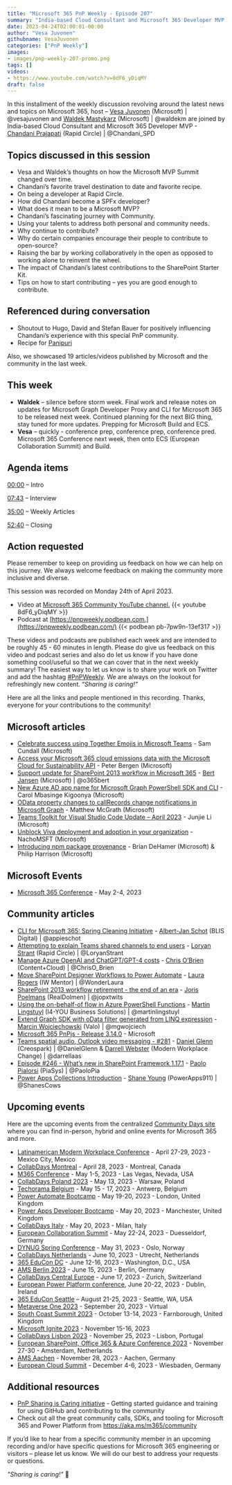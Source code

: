 ```yaml
---
title: "Microsoft 365 PnP Weekly - Episode 207"
summary: "India-based Cloud Consultant and Microsoft 365 Developer MVP - Chandani Prajapati (Rapid Circle) joins Microsoft’s Vesa Juvonen and Waldek Mastykarz in a discussion on a journey with community, contributions aligned to talents, travel, cooking, MVP Summit reflections, plus 19 articles/videos."
date: 2023-04-24T02:00:01-00:00
author: "Vesa Juvonen"
githubname: VesaJuvonen
categories: ["PnP Weekly"]
images:
- images/pnp-weekly-207-promo.png
tags: []
videos:
- https://www.youtube.com/watch?v=8dF6_yDiqMY
draft: false
---
```

 
In this installment of the weekly discussion revolving around the latest news and topics on Microsoft 365, host – [Vesa Juvonen](http://twitter.com/vesajuvonen) (Microsoft) | @vesajuvonen and [Waldek Mastykarz](http://twitter.com/waldekm) (Microsoft) | @waldekm are joined by India-based Cloud Consultant and Microsoft 365 Developer MVP - [Chandani Prajapati](https://twitter.com/Chandani_SPD) (Rapid Circle) \| @Chandani_SPD 

## Topics discussed in this session

* Vesa and Waldek’s thoughts on how the Microsoft MVP Summit changed over time.
* Chandani’s favorite travel destination to date and favorite recipe.
* On being a developer at Rapid Circle.
* How did Chandani become a SPFx developer?
* What does it mean to be a Microsoft MVP?
* Chandani’s fascinating journey with Community.
* Using your talents to address both personal and community needs.
* Why continue to contribute?
* Why do certain companies encourage their people to contribute to open-source?
* Raising the bar by working collaboratively in the open as opposed to working alone to reinvent the wheel.
* The impact of Chandani’s latest contributions to the SharePoint Starter Kit.
* Tips on how to start contributing – yes you are good enough to contribute.
 
## Referenced during conversation

* Shoutout to Hugo, David and Stefan Bauer for positively influencing Chandani’s experience with this special PnP community.
* Recipe for [Panipuri](https://en.wikipedia.org/wiki/Panipuri)

Also, we showcased 19 articles/videos published by Microsoft and the community in the last week.

## This week

* **Waldek** – silence before storm week. Final work and release notes on updates for Microsoft Graph Developer Proxy and CLI for Microsoft 365 to be released next week. Continued planning for the next BIG thing, stay tuned for more updates. Prepping for Microsoft Build and ECS.
* **Vesa** – quickly - conference prep, conference prep, conference pred. Microsoft 365 Conference next week, then onto ECS (European Collaboration Summit) and Build.

## Agenda items

[00:00](https://youtu.be/8dF6_yDiqMY?t=0) – Intro

[07:43](https://youtu.be/8dF6_yDiqMY?t=463) – Interview

[35:00](https://youtu.be/8dF6_yDiqMY?t=2100) – Weekly Articles

[52:40](https://youtu.be/8dF6_yDiqMY?t=3160) – Closing

## Action requested

Please remember to keep on providing us feedback on how we can help on this journey. We always welcome feedback on making the community more inclusive and diverse.

This session was recorded on Monday 24th of April 2023.

*   Video at [Microsoft 365 Community YouTube channel.](https://aka.ms/m365pnp-videos)
    {{< youtube 8dF6_yDiqMY >}}
*   Podcast at [https://pnpweekly.podbean.com.](https://pnpweekly.podbean.com/) 
    {{< podbean pb-7pw9n-13ef317 >}}

These videos and podcasts are published each week and are intended to be roughly 45 - 60 minutes in length.  Please do give us feedback on this video and podcast series and also do let us know if you have done something cool/useful so that we can cover that in the next weekly summary! The easiest way to let us know is to share your work on Twitter and add the hashtag [#PnPWeekly](https://twitter.com/search?q=%23pnpweekly). We are always on the lookout for refreshingly new content. “_Sharing is caring!”_ 

Here are all the links and people mentioned in this recording. Thanks, everyone for your contributions to the community!

## Microsoft articles

* [Celebrate success using Together Emojis in Microsoft Teams](https://techcommunity.microsoft.com/t5/microsoft-teams-blog/celebrate-success-using-together-emojis-in-microsoft-teams/ba-p/3797936) - Sam Cundall (Microsoft)
* [Access your Microsoft 365 cloud emissions data with the Microsoft Cloud for Sustainability API](https://techcommunity.microsoft.com/t5/microsoft-365-blog/access-your-microsoft-365-cloud-emissions-data-with-the/ba-p/3796515) - Peter Bergen (Microsoft)
* [Support update for SharePoint 2013 workflow in Microsoft 365](https://techcommunity.microsoft.com/t5/microsoft-sharepoint-blog/support-update-for-sharepoint-2013-workflow-in-microsoft-365/ba-p/3795184) - [Bert Jansen](https://twitter.com/o365bert) (Microsoft) | @o365bert
* [New Azure AD app name for Microsoft Graph PowerShell SDK and CLI](https://devblogs.microsoft.com/microsoft365dev/new-azure-ad-app-name-for-microsoft-graph-powershell-sdk-and-cli/) - Carol Mbasinge Kigoonya (Microsoft)
* [OData property changes to callRecords change notifications in Microsoft Graph](https://devblogs.microsoft.com/microsoft365dev/odata-property-changes-to-callrecords-change-notifications-in-microsoft-graph/) - Matthew McGrath (Microsoft)
* [Teams Toolkit for Visual Studio Code Update – April 2023](https://devblogs.microsoft.com/microsoft365dev/teams-toolkit-for-visual-studio-code-update-april-2023/) - Junjie Li (Microsoft)
* [Unblock Viva deployment and adoption in your organization](https://techcommunity.microsoft.com/t5/microsoft-viva-blog/unblock-viva-deployment-and-adoption-in-your-organization/ba-p/3801774) - NachoMSFT (Microsoft)
* [Introducing npm package provenance](https://github.blog/2023-04-19-introducing-npm-package-provenance/) - Brian DeHamer (Microsoft) & Philip Harrison (Microsoft)

## Microsoft Events

* [Microsoft 365 Conference](https://m365conf.com/) - May 2-4, 2023

## Community articles

* [CLI for Microsoft 365: Spring Cleaning Initiative](https://pnp.github.io/blog/cli-for-microsoft-365/cli-for-microsoft-365-spring-cleaning-23/) - [Albert-Jan Schot](https://twitter.com/appieschot) (BLIS Digital) | @appieschot
* [Attempting to explain Teams shared channels to end users](https://www.loryanstrant.com/2023/04/20/attempting-to-explain-teams-shared-channels-to-end-users/) - [Loryan Strant](https://twitter.com/LoryanStrant) (Rapid Circle) | @LoryanStrant
* [Manage Azure OpenAI and ChatGPT/GPT-4 costs](https://www.sharepointnutsandbolts.com/2023/04/manage-costs-azure-openai-chatgpt.html) - [Chris O’Brien](https://twitter.com/ChrisO_Brien) (Content+Cloud) | @ChrisO_Brien
* [Move SharePoint Designer Workflows to Power Automate](https://wonderlaura.com/2023/04/20/move-sharepoint-designer-workflows-to-power-automate/) - [Laura Rogers](https://twitter.com/WonderLaura) (IW Mentor) | @WonderLaura
* [SharePoint 2013 workflow retirement - the end of an era](http://jopx.blogspot.com/2023/04/sharepoint-2013-workflow-retirement-end.html) - [Joris Poelmans](https://twitter.com/jopxtwits) (RealDolmen) | @jopxtwits
* [Using the on-behalf-of flow in Azure PowerShell Functions](https://www.blimped.nl/using-the-on-behalf-of-flow-in-azure-powershell-functions/) - [Martin Lingstuyl](https://twitter.com/martinlingstuyl) (I4-YOU Business Solutions) | @martinlingstuyl
* [Extend Graph SDK with oData filter generated from LINQ expression](https://mgwdevcom.wordpress.com/2023/04/21/extend-graph-sdk-with-odata-filter-generated-from-linq-expression/) - [Marcin Wojciechowski](https://twitter.com/mgwojciech) (Valo) | @mgwojciech
* [Microsoft 365 PnPjs - Release 3.14.0](https://twitter.com/m365pnpjs/status/1648097513679773696) - Microsoft
* [Teams spatial audio, Outlook video messaging - #281](https://www.messagecentershow.com/e/spatial-audio-in-teams-meetings-281/) - [Daniel Glenn](https://twitter.com/DanielGlenn) (Creospark) | @DanielGlenn & [Darrell Webster](https://twitter.com/darrellaas) (Modern Workplace Change) | @darrellaas
* [Episode #246 - What’s new in SharePoint Framework 1.17.1](https://www.youtube.com/watch?v=E2nb7pjYqVU) - [Paolo Pialorsi](https://twitter.com/PaoloPia) (PiaSys) | @PaoloPia
* [Power Apps Collections Introduction](https://www.youtube.com/watch?v=4zM-Oyhpc3U) - [Shane Young](https://twitter.com/ShanesCows) (PowerApps911) | @ShanesCows

## Upcoming events

Here are the upcoming events from the centralized [Community Days site](https://communitydays.org/events?when=upcoming) where you can find in-person, hybrid and online events for Microsoft 365 and more.

* [Latinamerican Modern Workplace Conference](https://www.communitydays.org/event/2023-04-27/get-cslatam-conference-2023) - April 27-29, 2023 - Mexico City, Mexico
* [CollabDays Montreal](https://www.collabdays.org/2023-montreal/) - April 28, 2023 - Montreal, Canada
* [M365 Conference](https://m365conf.com/#!/) - May 1-5, 2023 - Las Vegas, Nevada, USA
* [CollabDays Poland 2023](https://www.communitydays.org/event/2023-05-13/collabdays-poland-2023) - May 13, 2023 - Warsaw, Poland
* [Techorama Belgium](https://www.techorama.be/) - May 15 - 17, 2023 - Antwerp, Belgium
* [Power Automate Bootcamp](https://www.communitydays.org/event/2023-05-19/power-automate-bootcamp-2023) - May 19-20, 2023 - London, United Kingdom
* [Power Apps Developer Bootcamp](https://www.communitydays.org/event/2023-05-20/power-apps-developer-bootcamp) - May 20, 2023 - Manchester, United Kingdom
* [CollabDays Italy](https://www.collabdays.org/2023-italy/) - May 20, 2023 - Milan, Italy
* [European Collaboration Summit](https://www.collabsummit.eu/) - May 22-24, 2023 - Duesseldorf, Germany
* [DYNUG Spring Conference](https://www.communitydays.org/event/2023-05-31/dynug-spring-conference) - May 31, 2023 - Oslo, Norway
* [CollabDays Netherlands](https://www.communitydays.org/event/2023-06-10/collabdays-netherlands-2023) - June 10, 2023 - Utrecht, Netherlands
* [365 EduCon DC](https://365educon.com/DC/) - June 12-16, 2023 - Washington, D.C., USA
* [AMS Berlin 2023](https://www.communitydays.org/event/2023-06-15/amsberlin-2023) - June 15, 2023 - Berlin, Germany
* [CollabDays Central Europe](https://www.collabdays.org/2023-ce/) - June 17, 2023 - Zurich, Switzerland
* [European Power Platform conference](https://www.sharepointeurope.com/european-power-platform-conference/), June 20-22, 2023 - Dublin, Ireland
* [365 EduCon Seattle](https://365educon.com/Seattle/) – August 21-25, 2023 - Seattle, WA, USA
* [Metaverse One 2023](https://www.communitydays.org/event/2023-09-20/metaverse-one-2023) - September 20, 2023 - Virtual
* [South Coast Summit 2023](https://www.southcoastsummit.com/) - October 13-14, 2023 - Farnborough, United Kingdom
* [Microsoft Ignite 2023](https://ignite.microsoft.com/) - November 15-16, 2023
* [CollabDays Lisbon 2023](https://www.collabdays.org/2023-lisbon/) - November 25, 2023 - Lisbon, Portugal
* [European SharePoint, Office 365 & Azure Conference 2023](https://www.sharepointeurope.com/) - November 27-30 - Amsterdam, Netherlands
* [AMS Aachen](https://www.communitydays.org/event/2023-11-28/ams-aachen) - November 28, 2023 - Aachen, Germany
* [European Cloud Summit](https://www.cloudsummit.eu/) - December 4-6, 2023 - Wiesbaden, Germany

## Additional resources

* [PnP Sharing is Caring initiative](https://aka.ms/sharing-is-caring) - Getting started guidance and training for using GitHub and contributing to the community
* Check out all the great community calls, SDKs, and tooling for Microsoft 365 and Power Platform from <https://aka.ms/m365/community>

If you’d like to hear from a specific community member in an upcoming recording and/or have specific questions for Microsoft 365 engineering or visitors – please let us know. We will do our best to address your requests or questions.

_"Sharing is caring!"_ 🧡

